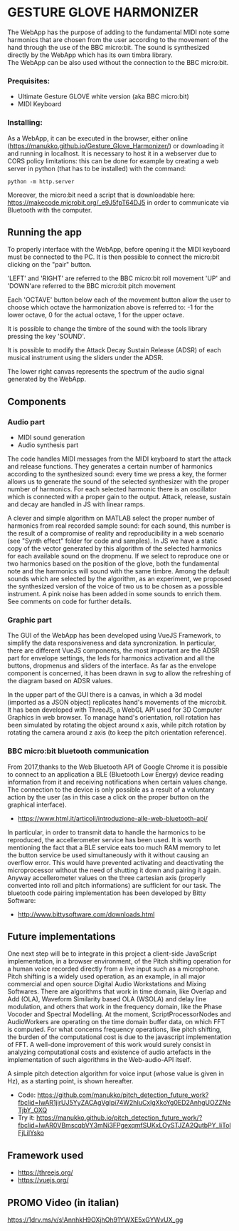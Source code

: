 # GESTURE GLOVE HARMONIZER

The WebApp has the purpose of adding to the fundamental MIDI note some harmonics that are chosen from the user according to the movement of the hand through the use of the BBC micro:bit.
The sound is synthesized directly by the WebApp which has its own timbra library.  
The WebApp can be also used without the connection to the BBC micro:bit.


### Prequisites:
- Ultimate Gesture GLOVE white version (aka BBC micro:bit)
- MIDI Keyboard

### Installing:
As a WebApp, it can be executed in the browser, either online (https://manukko.github.io/Gesture_Glove_Harmonizer/) or downloading it and running in localhost. 
It is necessary to host it in a webserver due to CORS policy limitations: this can be done for example by creating a web server in python (that has to be installed) with the command: 
```
python -m http.server
```
Moreover, the micro:bit need a script that is downloadable here: https://makecode.microbit.org/_e9J5fpT64DJ5 in order to communicate via Bluetooth with the computer.

## Running the app
To properly interface with the WebApp, before opening it the MIDI keyboard must be connected to the PC. It is then possible to connect the micro:bit clicking on the "pair" button.

'LEFT' and 'RIGHT' are referred to the BBC micro:bit roll movement
'UP' and 'DOWN'are referred to the BBC micro:bit pitch movement

Each 'OCTAVE' button below each of the movement button allow the user to choose which octave the harmonization above is referred to:
-1 for the lower octave, 0 for the actual octave, 1 for the upper octave.

It is possible to change the timbre of the sound with the tools library pressing the key 'SOUND'.

It is possible to modify the Attack Decay Sustain Release (ADSR) of each musical instrument using the sliders
under the ADSR.

The lower right canvas represents the spectrum of the audio signal generated by the WebApp.

## Components
### Audio part
- MIDI sound generation
- Audio synthesis part

The code handles MIDI messages from the MIDI keyboard to start the attack and release functions. They generates a certain number of harmonics according to the synthesized sound: every time we press a key, the former allows us to generate the sound of the selected synthesizer with the proper number of harmonics. For each selected harmonic there is an oscillator which is connected with a proper gain to the output. Attack, release, sustain and decay are handled in JS with linear ramps. 

A clever and simple algorithm on MATLAB select the proper number of harmonics from real recorded sample sound: for each sound, this number is the result of a compromise of reality and reproducibility in a web scenario (see "Synth effect" folder for code and samples).
In JS we have a static copy of the vector generated by this algorithm of the selected harmonics for each available sound on the dropmenu. If we select to reproduce one or two harmonics based on the position of the glove, both the fundamental note and the harmonics will sound with the same timbre. Among the default sounds which are selected by the algorithm, as an experiment, we proposed the synthesized version of the voice of two us to be chosen as a possible instrument. A pink noise has been added in some sounds to enrich them. See comments on code for further details.

### Graphic part
The GUI of the WebApp has been developed using VueJS Framework, to simplify the data responsiveness and data syncronization. In particular, there are different VueJS components, the most important are the ADSR part for envelope settings, the leds for harmonics activation and all the buttons, dropmenus and sliders of the interface. 
As far as the envelope component is concerned, it has been drawn in svg to allow the refreshing of the diagram based on ADSR values.

In the upper part of the GUI there is a canvas, in which a 3d model (imported as a JSON object) replicates hand's movements of the micro:bit. It has been developed with ThreeJS, a WebGL API used for 3D Computer Graphics in web browser. To manage hand's orientation, roll rotation has been simulated by rotating the object around x axis, while pitch rotation by rotating the camera around z axis (to keep the pitch orientation reference).

### BBC micro:bit bluetooth communication
From 2017,thanks to the Web Bluetooth API of Google Chrome it is possible to connect to an application a BLE (Bluetooth Low Energy) device reading information from it and receiving notifications when certain values change. The connection to the device is only possible as a result of a voluntary action by the user (as in this case a click on the proper button on the graphical interface).
- https://www.html.it/articoli/introduzione-alle-web-bluetooth-api/

In particular, in order to transmit data to handle the harmonics to be reproduced, the accellerometer service has been used. It is worth mentioning the fact that a BLE service eats too much RAM memory to let the button service be used simultaneously with it without causing an overflow error. This would have prevented activating and deactivating the microprocessor without the need of shutting it down and pairing it again. Anyway accellerometer values on the three cartesian axis (properly converted into roll and pitch informations) are sufficient for our task. The bluetooth code pairing implementation has been developed by Bitty Software:
- http://www.bittysoftware.com/downloads.html

## Future implementations
One next step will be to integrate in this project a client-side JavaScript implementation, in a browser environment, of the Pitch shifting operation for a human voice recorded directly from a live input such as a microphone. Pitch shifting is a widely used operation, as an example, in all major commercial and open source Digital Audio Workstations and Mixing Softwares. There are algorithms that work in time domain, like Overlap and Add (OLA), Waveform Similarity based OLA (WSOLA) and delay line modulation, and others that work in the frequency domain, like the Phase Vocoder and Spectral Modelling. At the moment, ScriptProcessorNodes and AudioWorkers are operating on the time domain buffer data, on which FFT is computed. For what concerns frequency operations, like pitch shifting, the burden of the computational cost is due to the javascript implementation of FFT. A well-done improvement of this work would surely consist in analyzing computational costs and existence of audio artefacts in the implementation of such algorithms in the Web-audio-API itself. 

A simple pitch detection algorithm for voice input (whose value is given in Hz), as a starting point, is shown hereafter. 
- Code:
https://github.com/manukko/pitch_detection_future_work?fbclid=IwAR1jirUJ5YyZACAgVgIpi74W2hIuCxlgXkoYg0ED2AnhgUOZZNeTjbY_OXQ
- Try it:
https://manukko.github.io/pitch_detection_future_work/?fbclid=IwAR0VBmscqbVY3mNi3FPgexqmfSUKxLOySTJZA2QutbPY_liTolFjLiIYsko

## Framework used
- https://threejs.org/
- https://vuejs.org/

## PROMO Video (in italian)
https://1drv.ms/v/s!AnnhkH9OXjhOh91YWXE5xGYWvUX_gg

